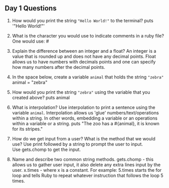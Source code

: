 ## Day 1 Questions

1. How would you print the string `"Hello World!"` to the terminal?
puts '"Hello World!"'

1. What is the character you would use to indicate comments in a ruby file?
One would use: #
1. Explain the difference between an integer and a float?
An integer is a value that is rounded up and does not have any decimal points.
Float allows us to have numbers with decimals points and one can specify how many numbers after the decimal points.
1. In the space below, create a variable `animal` that holds the string `"zebra"`
animal = "zebra"
1. How would you print the string `"zebra"` using the variable that you created above?
puts animal
1. What is interpolation? Use interpolation to print a sentence using the variable `animal`.
Interpolation allows us 'glue' numbers/text/operations within a string.  In other words, embedding a variable or an operations within a variable or a string.
puts "The zoo has a #{animal}, it is known for its stripes."
1. How do we get input from a user? What is the method that we would use?
Use print followed by a string to prompt the user to input.  
Use gets.chomp to get the input.
1. Name and describe two common string methods.
gets.chomp - this allows us to gather user input, it also delete any extra lines input by the user.
x.times - where x is a constant.  For example: 5.times starts the for loop and tells Ruby to repeat whatever instruction that follows the loop 5 times.
